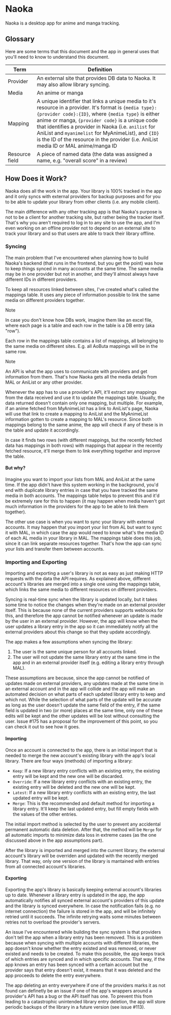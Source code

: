 # Naoka

Naoka is a desktop app for anime and manga tracking.

## Glossary

Here are some terms that this document and the app in general uses that you'll need to know to understand this document.

| Term     | Definition |
| -------- | ---------- |
| Provider | An external site that provides DB data to Naoka. It may also allow library syncing. |
| Media    | An anime or manga |
| Mapping  | A unique identifier that links a unique media to it's resource in a provider. It's format is `{media type}:{provider code}:{ID}`, where `{media type}` is either anime or manga, `{provider code}` is a unique code that identifies a provider in Naoka (i.e. `anilist` for AniList and `myanimelist` for MyAnimeList), and `{ID}` is the ID of the resource in the provider (i.e. AniList media ID or MAL anime/manga ID |
| Resource field | A piece of named data (the data was assigned a name, e.g. "overall score" in a review) |

## How Does it Work?

Naoka does all the work in the app. Your library is 100% tracked in the app and it only syncs with external providers for backup purposes and for you to be able to update your library from other clients (i.e. any mobile client).

The main difference with any other tracking app is that Naoka's purpose is not to be a client for another tracking site, but rather being the tracker itself. That's why you aren't required to log in to any site to use the app, and I'm even working on an offline provider not to depend on an external site to track your library and so that users are able to track their library offline.

### Syncing

The main problem that I've encountered when planning how to build Naoka's backend (that runs in the frontend, but you get the point) was how to keep things synced in many accounts at the same time. The same media may be in one provider but not in another, and they'll almost always have different IDs in different providers.

To keep all resources linked between sites, I've created what's called the mappings table. It uses any piece of information possible to link the same media on different providers together.

> [!NOTE]
> In case you don't know how DBs work, imagine them like an excel file, where each page is a table and each row in the table is a DB entry (aka "row").

Each row in the mappings table contains a list of mappings, all belonging to the same media on different sites. E.g. all AoButa mappings will be in the same row.

> [!NOTE]
> An API is what the app uses to communicate with providers and get information from them. That's how Naoka gets all the media details from MAL or AniList or any other provider.

Whenever the app has to use a provider's API, it'll extract any mappings from the data received and use it to update the mappings table. Usually, the data returned doesn't contain only one mapping, but multiple. For example, if an anime fetched from MyAnimeList has a link to AniList's page, Naoka will use that link to create a mapping to AniList and the MyAnimeList information gotten to create a mapping to MAL's resource. Since both mappings belong to the same anime, the app will check if any of these is in the table and update it accordingly.

In case it finds two rows (with different mappings, but the recently fetched data has mappings in both rows) with mappings that appear in the recently fetched resource, it'll merge them to link everything together and improve the table.

#### But why?

Imagine you want to import your lists from MAL and AniList at the same time. If the app didn't have this system working in the background, you'd end with duplicate library entries in case that you have tracked the same media in both accounts. The mappings table helps to prevent this and it'd be extremely rare for this to happen (it may happen when media haven't got much information in the providers for the app to be able to link them together).

The other use case is when you want to sync your library with external accounts. It may happen that you import your list from AL but want to sync it with MAL, in which case the app would need to know what's the media ID of each AL media in your library in MAL. The mappings table does this job, since it can link separate resources together. That's how the app can sync your lists and transfer them between accounts.

### Importing and Exporting

Importing and exporting a user's library is not as easy as just making HTTP requests with the data the API requires. As explained above, different account's libraries are merged into a single one using the mappings table, which links the same media to different resources on different providers.

Syncing is real-time sync when the library is updated locally, but it takes some time to notice the changes when they're made on an external provider itself. This is because none of the current providers supports webhooks for this, and therefore the app cannot be notified whenever an update is made by the user in an external provider. However, the app will know when the user updates a library entry in the app so it can immediately notify all the external providers about this change so that they update accordingly.

The app makes a few assumptions when syncing the library:
1. The user is the same unique person for all accounts linked.
2. The user will not update the same library entry at the same time in the app and in an external provider itself (e.g. editing a library entry through MAL).

These assumptions are because, since the app cannot be notified of updates made on external providers, any updates made at the same time in an external account and in the app will collide and the app will make an automated decision on what parts of each updated library entry to keep and which not. While the selection of what parts of the update will be accurate as long as the user doesn't update the same field of the entry, if the same field is updated in two (or more) places at the same time, only one of these edits will be kept and the other updates will be lost without consulting the user. Issue #175 has a proposal for the improvement of this point, so you can check it out to see how it goes.

#### Importing

Once an account is connected to the app, there is an initial import that is needed to merge the new account's existing library with the app's local library. There are four ways (methods) of importing a library:

- `Keep`: If a new library entry conflicts with an existing entry, the existing entry will be kept and the new one will be discarded.
- `Override`: If a new library entry conflicts with an existing entry, the existing entry will be deleted and the new one will be kept.
- `Latest`: If a new library entry conflicts with an existing entry, the last updated entry will be kept.
- `Merge`: This is the recommended and default method for importing a library entry. It'll keep the last updated entry, but fill empty fields with the values of the other entries.

The initial import method is selected by the user to prevent any accidental permanent automatic data deletion. After that, the method will be `Merge` for all automatic imports to minimize data loss in extreme cases (as the one discussed above in the app assumptions part).

After the library is imported and merged into the current library, the external account's library will be overriden and updated with the recently merged library. That way, only one version of the library is mantained with entries from all connected account's libraries.

#### Exporting

Exporting the app's library is basically keeping external account's libraries up to date. Whenever a library entry is updated in the app, the app automatically notifies all synced external account's providers of this update and the library is synced everywhere. In case the notification fails (e.g. no internet connection) the failure is stored in the app, and will be infinitely retried until it succeeds. The infinite retrying waits some minutes between retries not to overload the provider's servers.

An issue I've encountered while building the sync system is that providers don't tell the app when a library entry has been removed. This is a problem because when syncing with multiple accounts with different libraries, the app doesn't know whether the entry existed and was removed, or never existed and needs to be created. To make this possible, the app keeps track of which entries are synced and in which specific accounts. That way, if the app knows an entry has been synced with a certain account but the provider says that entry doesn't exist, it means that it was deleted and the app proceeds to delete the entry everywhere.

The app deleting an entry everywhere if one of the providers marks it as not found can definetly be an issue if one of the app's wrappers around a provider's API has a bug or the API itself has one. To prevent this from leading to a catastrophic unintended library entry deletion, the app will store periodic backups of the library in a future version (see issue #113).
